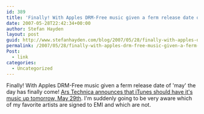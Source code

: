 ```yaml
---
id: 389
title: 'Finally! With Apples DRM-Free music given a ferm release date of &#8216;may&#8217; the day has finally come!'
date: 2007-05-28T22:42:34+00:00
author: Stefan Hayden
layout: post
guid: http://www.stefanhayden.com/blog/2007/05/28/finally-with-apples-drm-free-music-given-a-ferm-release-date-of-may-the-day-has-finally-come/
permalink: /2007/05/28/finally-with-apples-drm-free-music-given-a-ferm-release-date-of-may-the-day-has-finally-come/
Post:
  - link
categories:
  - Uncategorized
---
```

<p>Finally! With Apples DRM-Free music given a ferm release date of 'may' the day has finally come! <a href="http://arstechnica.com/journals/apple.ars/2007/05/27/emis-drm-free-catalog-may-arrive-this-week-on-itunes">Ars Technica announces that iTunes should have it's music up tomorrow, May 29th</a>. I'm suddenly going to be very aware which of my favorite artists are signed to EMI and which are not.
</p>
